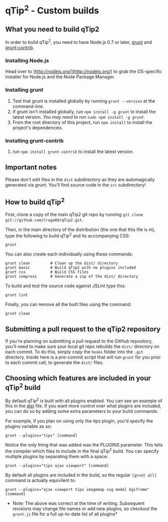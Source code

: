 # qTip<sup>2</sup> - Custom builds

## What you need to build qTip2
In order to build qTip<sup>2</sup>, you need to have Node.js 0.7 or later, [grunt][grunt] and [grunt-contrib][contrib].

### Installing Node.js
Head over to [http://nodejs.org/](http://nodejs.org/) to grab the OS-specific installer for Node.js and the Node Package Manager.

### Installing grunt
1. Test that grunt is installed globally by running `grunt --version` at the command-line.
2. If grunt isn't installed globally, run `npm install -g grunt` to install the latest version. _You may need to run `sudo npm install -g grunt`._
3. From the root directory of this project, run `npm install` to install the project's dependencies.

### Installing grunt-contrib
1. run `npm install grunt-contrib` to install the latest version.

## Important notes
Please don't edit files in the `dist` subdirectory as they are automagically generated via grunt. You'll find source code in the `src` subdirectory!

## How to build qTip<sup>2</sup>
First, clone a copy of the main qTip2 git repo by running `git clone git://github.com/Craga89/qTip2.git`.

Then, in the main directory of the distribution (the one that this file is in), type
the following to build qTip<sup>2</sup> and its accompanying CSS:

	grunt

You can also create each individually using these commands:

	grunt clean			# Clean up the dist/ directory
	grunt basic			# Build qTip2 with no plugins included
	grunt css 			# Build CSS files
	grunt compress		# Generate a zip of the dist/ directory

To build and test the source code against JSLint type this:

	grunt lint

Finally, you can remove all the built files using the command:

	grunt clean


## Submitting a pull request to the qTip2 repository
If you're planning on submitting a pull request to the GitHub repository, you'll need to make sure your local git repo rebuilds the `dist/` directory on each commit. To do this,
simply copy the `hooks` folder into the `.git` directory. Inside here is a pre-commit script that will run `grunt` for you prior to each commit call, to generate the `dist/` files.

## Choosing which features are included in your qTip<sup>2</sup> build
By default qTip<sup>2</sup> is built with all plugins enabled. You can see an example of this in the [dist][dist] file.
If you want more control over what plugins are included, you can do so by adding some extra parameters to your build commands.

For example, if you plan on using only the tips plugin, you'd specify the plugins variable as so:

	grunt --plugins="tips" [command]

Notice the only thing that was added was the PLUGINS parameter. This tells the compiler which files to include in the final qTip<sup>2</sup> build. You can specify multiple
plugins by separating them with a space:

	grunt --plugins="tips ajax viewport" [command]

By default all plugins are included in the build, so the regular `[grunt all]` command is actually equivilent to:

	grunt --plugins="ajax viewport tips imagemap svg modal bgiframe" [command]

* Note: The above was correct at the time of writing. Subsequent revisions may change file names or add new plugins, so checkout the `grunt.js` file for a full up-to-date list
of all plugins*

[dist]: /Craga89/qTip2/tree/master/dist/jquery.qtip.js
[grunt]: https://github.com/cowboy/grunt
[contrib]: https://github.com/gruntjs/grunt-contrib